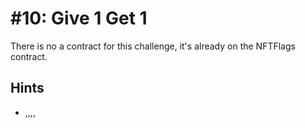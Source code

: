 # #10: Give 1 Get 1

There is no a contract for this challenge, it's already on the NFTFlags contract.

## Hints

- ,,,,
